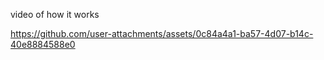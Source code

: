 video of how it works


https://github.com/user-attachments/assets/0c84a4a1-ba57-4d07-b14c-40e8884588e0

